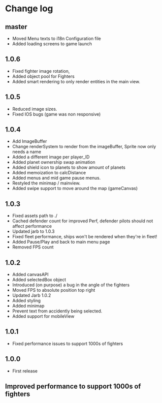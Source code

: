 # Change log
## master
- Moved Menu texts to i18n Configuration file
- Added loading screens to game launch
## 1.0.6
- Fixed fighter image rotation,
- Added object pool for Fighters
- Added smart rendering to only render entities in the main view.
## 1.0.5
- Reduced image sizes.
- Fixed IOS bugs (game was non responsive)
## 1.0.4
- Add ImageBuffer
- Change renderSystem to render from the imageBuffer, Sprite now only needs a name
- Added a different image per player_ID
- Added planet ownership swap animation
- Added shield icon to planets to show amount of planets
- Added memoization to calcDistance
- Added menus and mid game pause menus.
- Restyled the minimap / mainview.
- Added swipe support to move around the map (gameCanvas)
## 1.0.3
- Fixed assets path to ./
- Cached defender count for improved Perf, defender pilots should not affect performance
- Updated jarb to 1.0.3
- Fixed fleet performance, ships won't be rendered when they're in fleet!
- Added Pause/Play and back to main menu page
- Removed FPS count
## 1.0.2
- Added canvasAPI
- Added selectedBox object
- Introduced (on purpose) a bug in the angle of the fighters
- Moved FPS to absolute position top right
- Updated Jarb 1.0.2
- Added styling
- Added minimap
- Prevent text from accidently being selected.
- Added support for mobileView
## 1.0.1
- Fixed performance issues to support 1000s of fighters
## 1.0.0
- First release
## Improved performance to support 1000s of fighters